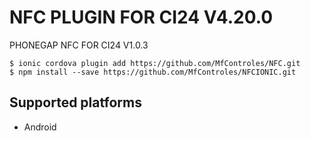 # NFC PLUGIN FOR CI24 V4.20.0
PHONEGAP NFC FOR CI24 V1.0.3

```
$ ionic cordova plugin add https://github.com/MfControles/NFC.git
$ npm install --save https://github.com/MfControles/NFCIONIC.git
```

## Supported platforms
- Android



